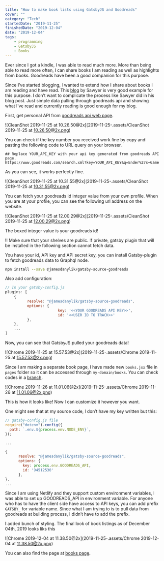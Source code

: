 ```yaml
---
title: "How to make book lists using GatsbyJS and Goodreads"
cover: ""
category: "Tech"
startedDate: "2019-11-25"
finishedDate: "2019-12-04"
date: "2019-12-04"
tags:
    - programming
    - GatsbyJS
    - Books
---
```


Ever since I got a kindle, I was able to read much more. More than being able to read more often, I can share books I am reading as well as highlights from books. Goodreads have been a good companion for this purpose. 

Since I’ve started blogging, I wanted to extend how I share about books I am reading and have read. This [blog](https://highlights.sawyerh.com/) by Sawyer is very good example for this purpose. I don’t want to complicate the process like Sawyer did in his blog post. Just simple data pulling through goodreads api and showing what I’ve read and currently reading is good enough for my blog. 

First, get personal API from [goodreads api web page](https://goodreads.com/api/keys).



![CleanShot 2019-11-25 at 10.26.50@2x](2019-11-25-.assets/CleanShot 2019-11-25 at 10.26.50@2x.png)

You can check if the key number you received work fine by copy and pasting the following code to URL query on your browser.

```
## Replace YOUR_API_KEY with your api key generated from goodreads API page.
https://www.goodreads.com/search.xml?key=YOUR_API_KEY&q=Ender%27s+Game
```



As you can see, it works perfectly fine.

![CleanShot 2019-11-25 at 10.31.55@2x](2019-11-25-.assets/CleanShot 2019-11-25 at 10.31.55@2x.png)



You can fetch your goodreads id integer value from your own profile. When you are at your profile, you can see the following url address on the website.

![CleanShot 2019-11-25 at 12.00.29@2x](2019-11-25-.assets/CleanShot 2019-11-25 at 12.00.29@2x.png)

The boxed integer value is your goodreads id! 

!! Make sure that your shelves are public. If private, gatsby plugin that will be installed in the following section cannot fetch data.

You have your id, API key and API secret key, you can install Gatsby-plugin to fetch goodreads data to Graphql node.



```bash
npm install --save @jamesdanylik/gatsby-source-goodreads
```



Also add configuration:



```js
// In your gatsby-config.js
plugins: [
	{
	      resolve: "@jamesdanylik/gatsby-source-goodreads",
	      options: {
						key: '<<YOUR GOODREADS API KEY>>',
						id: '<<USER ID TO TRACK>>'
	      },
	},
	...
]
```



Now, you can see that GatsbyJS pulled your goodreads data!



![Chrome 2019-11-25 at 15.57.53@2x](2019-11-25-.assets/Chrome 2019-11-25 at 15.57.53@2x.png)



Since I am making a separate book page, I have made new `books.jsx` file in `pages` folder so it can be accessed through `my-domain/books`. You can check codes in a [branch](https://github.com/yoonoh930/gatsby-blog/tree/initial_bookpage).



![Chrome 2019-11-26 at 11.01.06@2x](2019-11-25-.assets/Chrome 2019-11-26 at 11.01.06@2x.png)



This is how it looks like! Now I can customize it however you want.

One might see that at my source code, I don’t have my key written but this:



```jsx
// gatsby-config.js file
require("dotenv").config({
  path: `.env.${process.env.NODE_ENV}`,
});

...

{
      resolve: "@jamesdanylik/gatsby-source-goodreads",
      options: {
        key: process.env.GOODREADS_API,
        id: '94512530'
      },
},
...

```



Since I am using Netlify and they support custom environment variables, I was able to set up GOODREADS_API in environment variable. For anyone who has to have the client side have access to API keys, you can add prefix `GATSBY_` for variable name. Since what I am trying to is to pull data from goodreads at building process, I didn’t have to add the prefix.

I added bunch of styling. The final look of book listings as of December 04th, 2019 looks liks this



![Chrome 2019-12-04 at 11.38.50@2x](2019-11-25-.assets/Chrome 2019-12-04 at 11.38.50@2x.png)



You can also find the page at [books page](https://yoons.blog/books).